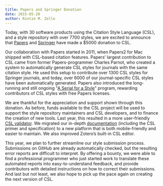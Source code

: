 ```yaml
---
title: Papers and Springer Donation
date: 2015-05-20
author: Rintze M. Zelle
---
```


Today, with 30 software products using the Citation Style Language (CSL), and a style repository with over 7700 styles, we are excited to announce that [Papers](http://papersapp.com/) and [Springer](http://www.springer.com/) have made a $5000 donation to CSL.

Our collaboration with Papers started in 2011, when Papers2 for Mac shipped with CSL-based citation features.
Papers’ largest contribution to CSL came from former Papers-programmer Charles Parnot, who created a system to automatically generate CSL styles for journals with the same citation style.
He used this setup to contribute over 1300 CSL styles for Springer journals, and today, over 6000 of our journal-specific CSL styles have been automatically generated.
Papers also introduced the long-running and still ongoing "[A Serial for a Style](http://support.mekentosj.com/kb/cite-write-your-manuscripts-and-essays-with-citations/a-serial-for-a-style)" program, rewarding contributors of CSL styles with free Papers licenses.

We are thankful for the appreciation and support shown through this donation.
As before, funds available to the CSL project will be used to support the style repository maintainers and CSL developers, and to finance the creation of new tools.
Last year, this resulted in a more user-friendly [CSL validator](http://validator.citationstyles.org/).
We migrated our in-depth [documentation](http://docs.citationstyles.org/) (including the CSL primer and specification) to a new platform that is both mobile-friendly and easier to maintain.
We also improved Zotero’s built-in CSL editor.

This year, we plan to further streamline our style submission process.
Submissions on GitHub are already automatically checked, but the resulting error reports are difficult to interpret.
By offering a bounty, we were able to find a professional programmer who just started work to translate these automated reports into easy-to-understand feedback, and provide contributors with detailed instructions on how to correct their submissions.
And last but not least, we also hope to pick up the pace again on creating the next version of CSL.
